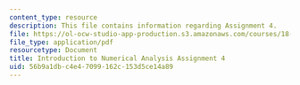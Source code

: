 ```yaml
---
content_type: resource
description: This file contains information regarding Assignment 4.
file: https://ol-ocw-studio-app-production.s3.amazonaws.com/courses/18-330-introduction-to-numerical-analysis-spring-2012/56b9a1dbc4e47099162c153d5ce14a89_MIT18_330S12_hw4.pdf
file_type: application/pdf
resourcetype: Document
title: Introduction to Numerical Analysis Assignment 4
uid: 56b9a1db-c4e4-7099-162c-153d5ce14a89
---
```


